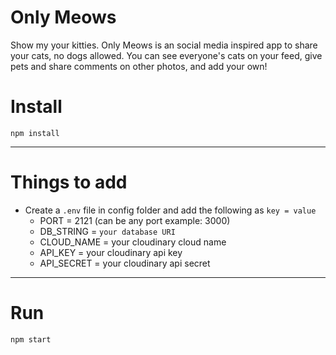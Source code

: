 # Only Meows
Show my your kitties. Only Meows is an social media inspired app to share your cats, no dogs allowed. You can see everyone's cats on your feed, give pets and share comments on other photos, and add your own!

# Install

`npm install`

---

# Things to add

- Create a `.env` file in config folder and add the following as `key = value`
  - PORT = 2121 (can be any port example: 3000)
  - DB_STRING = `your database URI`
  - CLOUD_NAME = your cloudinary cloud name
  - API_KEY = your cloudinary api key
  - API_SECRET = your cloudinary api secret

---

# Run

`npm start`
